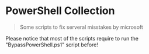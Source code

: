 # PowerShell Collection #

>Some scripts to fix serveral misstakes by microsoft

Please notice that most of the scripts require to run the "BypassPowerShell.ps1" script before!
